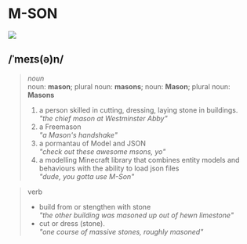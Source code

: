  # M-SON
  ![](https://travis-ci.org/MineLittlePony/Mson.svg?branch=1.15-pre6)
 
 ## /ˈmeɪs(ə)n/

> _noun_  
> noun: **mason**; plural noun: **masons**; noun: **Mason**; plural noun: **Masons**
> 1. a person skilled in cutting, dressing, laying stone in buildings.  
>    _"the chief mason at Westminster Abby"_
> 2. a Freemason  
>    _"a Mason's handshake"_
> 3. a pormantau of Model and JSON  
    _"check out these awesome msons, yo"_
> 3. a modelling Minecraft library that combines entity models and behaviours with the ability to load json files  
>   _"dude, you gotta use M-Son"_

> verb  
>  -   build from or stengthen with stone  
>     _"the other building was masoned up out of hewn limestone"_
>  - cut or dress (stone).  
>     _"one course of massive stones, roughly masoned"_
